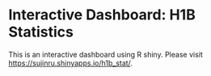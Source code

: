 # Interactive Dashboard: H1B Statistics

This is an interactive dashboard using R shiny. Please visit https://sujinru.shinyapps.io/h1b_stat/.
